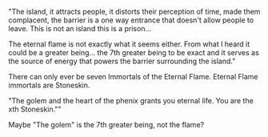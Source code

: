 "The island, it attracts people, it distorts their perception of time, made them complacent, the barrier is a one way entrance that doesn't allow people to leave. This is not an island this is a prison...

The eternal flame is not exactly what it seems either. From what I heard it could be a greater being... the 7th greater being to be exact and it serves as the source of energy that powers the barrier surrounding the island."

There can only ever be seven Immortals of the Eternal Flame. Eternal Flame immortals are Stoneskin.

"The golem and the heart of the phenix grants you eternal life. You are the xth Stoneskin.""

Maybe "The golem" is the 7th greater being, not the flame?
